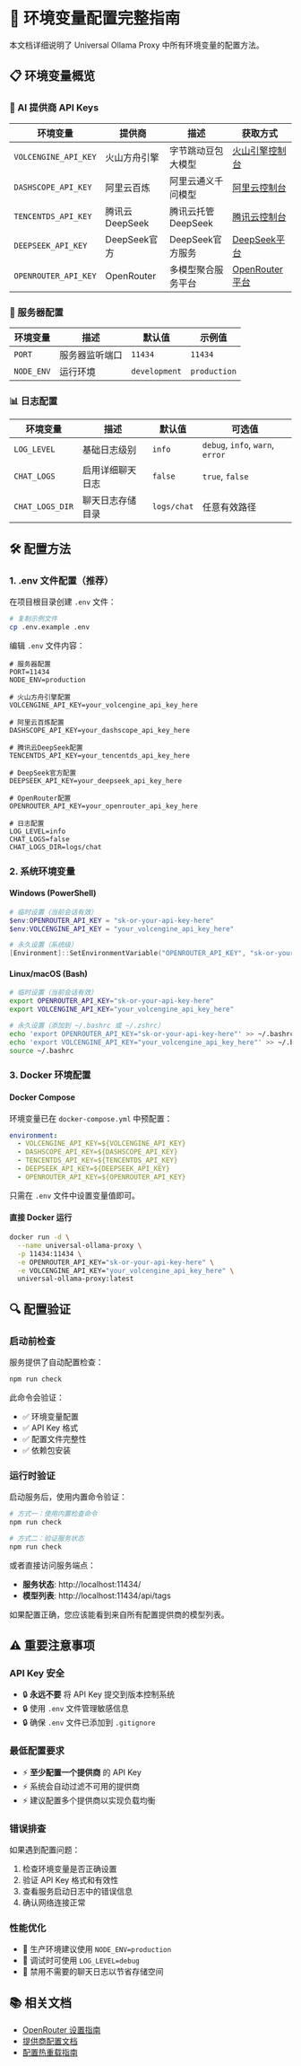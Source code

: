 # 🔧 环境变量配置完整指南

本文档详细说明了 Universal Ollama Proxy 中所有环境变量的配置方法。

## 📋 环境变量概览

### 🔑 AI 提供商 API Keys

| 环境变量             | 提供商         | 描述               | 获取方式                                              |
| -------------------- | -------------- | ------------------ | ----------------------------------------------------- |
| `VOLCENGINE_API_KEY` | 火山方舟引擎   | 字节跳动豆包大模型 | [火山引擎控制台](https://console.volcengine.com/)     |
| `DASHSCOPE_API_KEY`  | 阿里云百炼     | 阿里云通义千问模型 | [阿里云控制台](https://dashscope.console.aliyun.com/) |
| `TENCENTDS_API_KEY`  | 腾讯云DeepSeek | 腾讯云托管DeepSeek | [腾讯云控制台](https://console.cloud.tencent.com/)    |
| `DEEPSEEK_API_KEY`   | DeepSeek官方   | DeepSeek官方服务   | [DeepSeek平台](https://platform.deepseek.com/)        |
| `OPENROUTER_API_KEY` | OpenRouter     | 多模型聚合服务平台 | [OpenRouter平台](https://openrouter.ai/)              |

### 🚀 服务器配置

| 环境变量   | 描述           | 默认值        | 示例值       |
| ---------- | -------------- | ------------- | ------------ |
| `PORT`     | 服务器监听端口 | `11434`       | `11434`      |
| `NODE_ENV` | 运行环境       | `development` | `production` |

### 📊 日志配置

| 环境变量        | 描述             | 默认值      | 可选值                           |
| --------------- | ---------------- | ----------- | -------------------------------- |
| `LOG_LEVEL`     | 基础日志级别     | `info`      | `debug`, `info`, `warn`, `error` |
| `CHAT_LOGS`     | 启用详细聊天日志 | `false`     | `true`, `false`                  |
| `CHAT_LOGS_DIR` | 聊天日志存储目录 | `logs/chat` | 任意有效路径                     |

## 🛠️ 配置方法

### 1. .env 文件配置（推荐）

在项目根目录创建 `.env` 文件：

```bash
# 复制示例文件
cp .env.example .env
```

编辑 `.env` 文件内容：

```env
# 服务器配置
PORT=11434
NODE_ENV=production

# 火山方舟引擎配置
VOLCENGINE_API_KEY=your_volcengine_api_key_here

# 阿里云百炼配置
DASHSCOPE_API_KEY=your_dashscope_api_key_here

# 腾讯云DeepSeek配置
TENCENTDS_API_KEY=your_tencentds_api_key_here

# DeepSeek官方配置
DEEPSEEK_API_KEY=your_deepseek_api_key_here

# OpenRouter配置
OPENROUTER_API_KEY=your_openrouter_api_key_here

# 日志配置
LOG_LEVEL=info
CHAT_LOGS=false
CHAT_LOGS_DIR=logs/chat
```

### 2. 系统环境变量

#### Windows (PowerShell)

```powershell
# 临时设置（当前会话有效）
$env:OPENROUTER_API_KEY = "sk-or-your-api-key-here"
$env:VOLCENGINE_API_KEY = "your_volcengine_api_key_here"

# 永久设置（系统级）
[Environment]::SetEnvironmentVariable("OPENROUTER_API_KEY", "sk-or-your-api-key-here", "User")
```

#### Linux/macOS (Bash)

```bash
# 临时设置（当前会话有效）
export OPENROUTER_API_KEY="sk-or-your-api-key-here"
export VOLCENGINE_API_KEY="your_volcengine_api_key_here"

# 永久设置（添加到 ~/.bashrc 或 ~/.zshrc）
echo 'export OPENROUTER_API_KEY="sk-or-your-api-key-here"' >> ~/.bashrc
echo 'export VOLCENGINE_API_KEY="your_volcengine_api_key_here"' >> ~/.bashrc
source ~/.bashrc
```

### 3. Docker 环境配置

#### Docker Compose

环境变量已在 `docker-compose.yml` 中预配置：

```yaml
environment:
  - VOLCENGINE_API_KEY=${VOLCENGINE_API_KEY}
  - DASHSCOPE_API_KEY=${DASHSCOPE_API_KEY}
  - TENCENTDS_API_KEY=${TENCENTDS_API_KEY}
  - DEEPSEEK_API_KEY=${DEEPSEEK_API_KEY}
  - OPENROUTER_API_KEY=${OPENROUTER_API_KEY}
```

只需在 `.env` 文件中设置变量值即可。

#### 直接 Docker 运行

```bash
docker run -d \
  --name universal-ollama-proxy \
  -p 11434:11434 \
  -e OPENROUTER_API_KEY="sk-or-your-api-key-here" \
  -e VOLCENGINE_API_KEY="your_volcengine_api_key_here" \
  universal-ollama-proxy:latest
```

## 🔍 配置验证

### 启动前检查

服务提供了自动配置检查：

```bash
npm run check
```

此命令会验证：

- ✅ 环境变量配置
- ✅ API Key 格式
- ✅ 配置文件完整性
- ✅ 依赖包安装

### 运行时验证

启动服务后，使用内置命令验证：

```bash
# 方式一：使用内置检查命令
npm run check

# 方式二：验证服务状态
npm run check
```

或者直接访问服务端点：

- **服务状态**: http://localhost:11434/
- **模型列表**: http://localhost:11434/api/tags

如果配置正确，您应该能看到来自所有配置提供商的模型列表。

## ⚠️ 重要注意事项

### API Key 安全

- 🔒 **永远不要** 将 API Key 提交到版本控制系统
- 🔒 使用 `.env` 文件管理敏感信息
- 🔒 确保 `.env` 文件已添加到 `.gitignore`

### 最低配置要求

- ⚡ **至少配置一个提供商** 的 API Key
- ⚡ 系统会自动过滤不可用的提供商
- ⚡ 建议配置多个提供商以实现负载均衡

### 错误排查

如果遇到配置问题：

1. 检查环境变量是否正确设置
2. 验证 API Key 格式和有效性
3. 查看服务启动日志中的错误信息
4. 确认网络连接正常

### 性能优化

- 🚀 生产环境建议使用 `NODE_ENV=production`
- 🚀 调试时可使用 `LOG_LEVEL=debug`
- 🚀 禁用不需要的聊天日志以节省存储空间

## 📚 相关文档

- [OpenRouter 设置指南](../OPENROUTER_SETUP.md)
- [提供商配置文档](PROVIDER_CONFIGURATION.md)
- [配置热重载指南](CONFIG_HOT_RELOAD.md)
